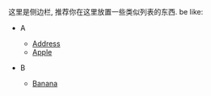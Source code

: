这里是侧边栏, 推荐你在这里放置一些类似列表的东西. be like:  

- A
    - [Address](README.md)
    - [Apple](README.md)

- B
    - [Banana](README.md)
